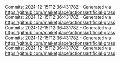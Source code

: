 Commits: 2024-12-15T12:36:43.178Z - Generated via https://github.com/marketplace/actions/artificial-grass
<br>
Commits: 2024-12-15T12:36:43.178Z - Generated via https://github.com/marketplace/actions/artificial-grass
<br>
Commits: 2024-12-15T12:36:43.178Z - Generated via https://github.com/marketplace/actions/artificial-grass
<br>
Commits: 2024-12-15T12:36:43.178Z - Generated via https://github.com/marketplace/actions/artificial-grass
<br>
Commits: 2024-12-15T12:36:43.178Z - Generated via https://github.com/marketplace/actions/artificial-grass
<br>
